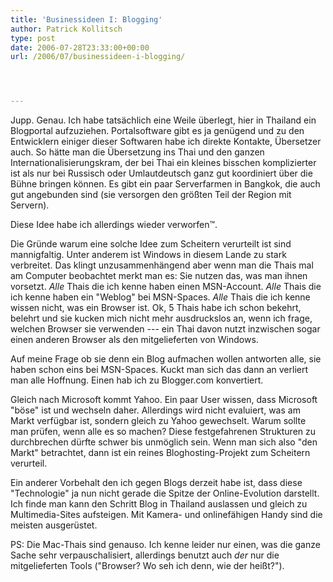 ```yaml
---
title: 'Businessideen I: Blogging'
author: Patrick Kollitsch
type: post
date: 2006-07-28T23:33:00+00:00
url: /2006/07/businessideen-i-blogging/




---
```

Jupp. Genau. Ich habe tatsächlich eine Weile überlegt, hier in Thailand ein Blogportal aufzuziehen. Portalsoftware gibt es ja genügend und zu den Entwicklern einiger dieser Softwaren habe ich direkte Kontakte, Übersetzer auch. So hätte man die Übersetzung ins Thai und den ganzen Internationalisierungskram, der bei Thai ein kleines bisschen komplizierter ist als nur bei Russisch oder Umlautdeutsch ganz gut koordiniert über die Bühne bringen können. Es gibt ein paar Serverfarmen in Bangkok, die auch gut angebunden sind (sie versorgen den größten Teil der Region mit Servern).

Diese Idee habe ich allerdings wieder verworfen&trade;.

Die Gründe warum eine solche Idee zum Scheitern verurteilt ist sind mannigfaltig. Unter anderem ist Windows in diesem Lande zu stark verbreitet. Das klingt unzusammenhängend aber wenn man die Thais mal am Computer beobachtet merkt man es: Sie nutzen das, was man ihnen vorsetzt. _Alle_ Thais die ich kenne haben einen MSN-Account. _Alle_ Thais die ich kenne haben ein "Weblog" bei MSN-Spaces. _Alle_ Thais die ich kenne wissen nicht, was ein Browser ist. Ok, 5 Thais habe ich schon bekehrt, belehrt und sie kucken mich nicht mehr ausdruckslos an, wenn ich frage, welchen Browser sie verwenden --- ein Thai davon nutzt inzwischen sogar einen anderen Browser als den mitgelieferten von Windows.

Auf meine Frage ob sie denn ein Blog aufmachen wollen antworten alle, sie haben schon eins bei MSN-Spaces. Kuckt man sich das dann an verliert man alle Hoffnung. Einen hab ich zu Blogger.com konvertiert.

Gleich nach Microsoft kommt Yahoo. Ein paar User wissen, dass Microsoft "böse" ist und wechseln daher. Allerdings wird nicht evaluiert, was am Markt verfügbar ist, sondern gleich zu Yahoo gewechselt. Warum sollte man prüfen, wenn alle es so machen? Diese festgefahrenen Strukturen zu durchbrechen dürfte schwer bis unmöglich sein. Wenn man sich also "den Markt" betrachtet, dann ist ein reines Bloghosting-Projekt zum Scheitern verurteil. 

Ein anderer Vorbehalt den ich gegen Blogs derzeit habe ist, dass diese "Technologie" ja nun nicht gerade die Spitze der Online-Evolution darstellt. Ich finde man kann den Schritt Blog in Thailand auslassen und gleich zu Multimedia-Sites aufsteigen. Mit Kamera- und onlinefähigen Handy sind die meisten ausgerüstet. 

PS: Die Mac-Thais sind genauso. Ich kenne leider nur einen, was die ganze Sache sehr verpauschalisiert, allerdings benutzt auch _der_ nur die mitgelieferten Tools ("Browser? Wo seh ich denn, wie der heißt?").

